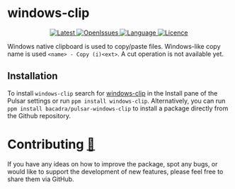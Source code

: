 # windows-clip

<p align="center">
  <a href="https://github.com/bacadra/pulsar-windows-clip/tags">
  <img src="https://img.shields.io/github/v/tag/bacadra/pulsar-windows-clip?style=for-the-badge&label=Latest&color=blue" alt="Latest">
  </a>
  <a href="https://github.com/bacadra/pulsar-windows-clip/issues">
  <img src="https://img.shields.io/github/issues-raw/bacadra/pulsar-windows-clip?style=for-the-badge&color=blue" alt="OpenIssues">
  </a>
  <a href="https://github.com/bacadra/pulsar-windows-clip/blob/master/package.json">
  <img src="https://img.shields.io/github/languages/top/bacadra/pulsar-windows-clip?style=for-the-badge&color=blue" alt="Language">
  </a>
  <a href="https://github.com/bacadra/pulsar-windows-clip/blob/master/LICENSE">
  <img src="https://img.shields.io/github/license/bacadra/pulsar-windows-clip?style=for-the-badge&color=blue" alt="Licence">
  </a>
</p>

Windows native clipboard is used to copy/paste files. Windows-like copy name is used `<name> - Copy (i)<ext>`. A cut operation is not available yet.

## Installation

To install `windows-clip` search for [windows-clip](https://web.pulsar-edit.dev/packages/windows-clip) in the Install pane of the Pulsar settings or run `ppm install windows-clip`. Alternatively, you can run `ppm install bacadra/pulsar-windows-clip` to install a package directly from the Github repository.

# Contributing [🍺](https://www.buymeacoffee.com/asiloisad)

If you have any ideas on how to improve the package, spot any bugs, or would like to support the development of new features, please feel free to share them via GitHub.
